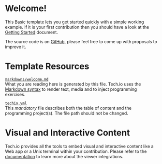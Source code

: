 # Welcome!

This Basic template lets you get started quickly with a simple working example. If it is your first contribution then you should have a look at the [Getting Started](/doc/getting-started-create-playground) document.


The source code is on [GitHub](https://github.com/fdsCG/techio-basic-template), please feel free to come up with proposals to improve it.

# Template Resources

[`markdowns/welcome.md`](https://github.com/fdsCG/techio-basic-template/blob/master/markdowns/welcome.md)  
What you are reading here is generated by this file. Tech.io uses the [Markdown syntax](/doc/reference-markdowns) to render text, media and to inject programming exercises.


[`techio.yml`](https://github.com/fdsCG/techio-basic-template/blob/master/techio.yml)  
This *mandatory* file describes both the table of content and the programming project(s). The file path should not be changed.


# Visual and Interactive Content

Tech.io provides all the tools to embed visual and interactive content like a Web app or a Unix terminal within your contribution. Please refer to the [documentation](/doc) to learn more about the viewer integrations.